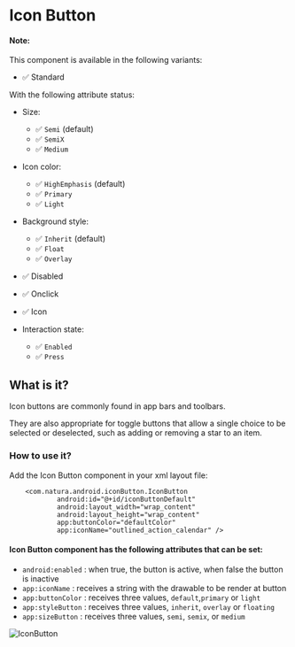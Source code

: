 # Icon Button

#### Note:

This component is available in the following variants:

* ✅ Standard

With the following attribute status:

* Size:
    * ✅ `Semi` (default)
    * ✅ `SemiX`
    * ✅ `Medium`
    
* Icon color:
    * ✅ `HighEmphasis` (default)
    * ✅ `Primary`
    * ✅ `Light`
    
* Background style:
    * ✅ `Inherit` (default)
    * ✅ `Float`
    * ✅ `Overlay`
    
* ✅ Disabled
* ✅ Onclick
* ✅ Icon

* Interaction state:
    * ✅ `Enabled`
    * ✅ `Press`

## What is it?
Icon buttons are commonly found in app bars and toolbars.

They are also appropriate for toggle buttons that allow a single choice to be selected or deselected, such as adding or removing a star to an item.

### How to use it?
Add the Icon Button component in your xml layout file:

```android
    <com.natura.android.iconButton.IconButton
            android:id="@+id/iconButtonDefault"
            android:layout_width="wrap_content"
            android:layout_height="wrap_content"
            app:buttonColor="defaultColor"
            app:iconName="outlined_action_calendar" />
```
#### Icon Button component has the following attributes that can be set:
- `android:enabled` : when true, the button is active, when false the button is inactive
- `app:iconName` : receives a string with the drawable to be render at button
- `app:buttonColor` : receives three values, `default`,`primary` or `light`
- `app:styleButton` : receives three values, `inherit`, `overlay` or `floating`
- `app:sizeButton` : receives three values, `semi`, `semix`, or `medium`


![IconButton](icon-button.png)